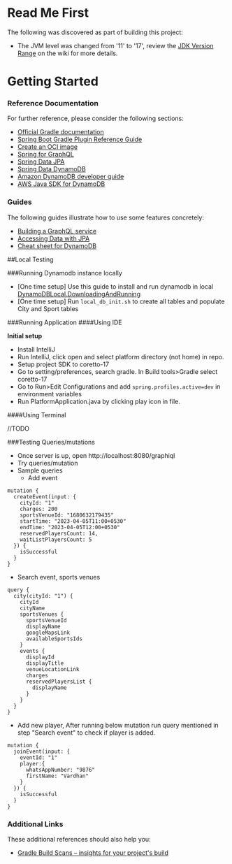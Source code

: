 # Read Me First
The following was discovered as part of building this project:

* The JVM level was changed from '11' to '17', review the [JDK Version Range](https://github.com/spring-projects/spring-framework/wiki/Spring-Framework-Versions#jdk-version-range) on the wiki for more details.

# Getting Started

### Reference Documentation
For further reference, please consider the following sections:

* [Official Gradle documentation](https://docs.gradle.org)
* [Spring Boot Gradle Plugin Reference Guide](https://docs.spring.io/spring-boot/docs/3.0.4/gradle-plugin/reference/html/)
* [Create an OCI image](https://docs.spring.io/spring-boot/docs/3.0.4/gradle-plugin/reference/html/#build-image)
* [Spring for GraphQL](https://docs.spring.io/spring-boot/docs/3.0.4/reference/html/web.html#web.graphql)
* [Spring Data JPA](https://docs.spring.io/spring-boot/docs/3.0.4/reference/htmlsingle/#data.sql.jpa-and-spring-data)
* [Spring Data DynamoDB](https://github.com/boostchicken/spring-data-dynamodb/blob/develop/README.md)
* [Amazon DynamoDB developer guide](https://docs.aws.amazon.com/amazondynamodb/latest/developerguide/Introduction.html)
* [AWS Java SDK for DynamoDB](https://docs.aws.amazon.com/amazondynamodb/latest/developerguide/DynamoDBMapper.html)

### Guides
The following guides illustrate how to use some features concretely:

* [Building a GraphQL service](https://spring.io/guides/gs/graphql-server/)
* [Accessing Data with JPA](https://spring.io/guides/gs/accessing-data-jpa/)
* [Cheat sheet for DynamoDB](https://docs.aws.amazon.com/amazondynamodb/latest/developerguide/CheatSheet.html)

##Local Testing

###Running Dynamodb instance locally

* [One time setup] Use this guide to install and run dynamodb in local [DynamoDBLocal.DownloadingAndRunning](https://docs.aws.amazon.com/amazondynamodb/latest/developerguide/DynamoDBLocal.DownloadingAndRunning.html)
* [One time setup] Run `local_db_init.sh` to create all tables and populate City and Sport tables  

###Running Application
####Using IDE

**Initial setup**
* Install IntelliJ
* Run IntelliJ, click open and select platform directory (not home) in repo. 
* Setup project SDK to coretto-17
* Go to setting/preferences, search gradle. In Build tools>Gradle select coretto-17
* Go to Run>Edit Configurations and add `spring.profiles.active=dev` in environment variables
* Run PlatformApplication.java by clicking play icon in file.

####Using Terminal

//TODO

###Testing Queries/mutations
* Once server is up, open http://localhost:8080/graphiql
* Try queries/mutation
* Sample queries
  *  Add event
```aidl
mutation {
  createEvent(input: {
    cityId: "1"
    charges: 200
    sportsVenueId: "1680632179435"
    startTime: "2023-04-05T11:00+0530"
    endTime: "2023-04-05T12:00+0530"
    reservedPlayersCount: 14,
    waitListPlayersCount: 5
  }) {
    isSuccessful
  }
}
```
  * Search event, sports venues
```aidl
query {
  city(cityId: "1") {
    cityId
    cityName
    sportsVenues {
      sportsVenueId
      displayName
      googleMapsLink
      availableSportsIds
    }
    events {
      displayId
      displayTitle
      venueLocationLink
      charges
      reservedPlayersList {
        displayName
      }
    }
  }
}
```
  * Add new player, After running below mutation run query mentioned in step "Search event" to check if player is added.
```aidl
mutation {
  joinEvent(input: {
    eventId: "1"
    player:{
      whatsAppNumber: "9876"
      firstName: "Vardhan"
    }
  }) {
    isSuccessful
  }
}
```




### Additional Links
These additional references should also help you:

* [Gradle Build Scans – insights for your project's build](https://scans.gradle.com#gradle)

